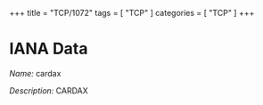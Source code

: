 +++
title = "TCP/1072"
tags = [ "TCP" ]
categories = [ "TCP" ]
+++

# IANA Data

_Name:_ cardax

_Description:_ CARDAX

